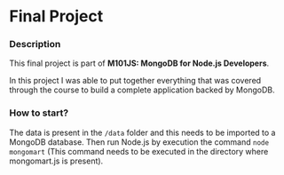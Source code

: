 # Final Project

### Description
This final project is part of **M101JS: MongoDB for Node.js Developers**. 

In this project I was able to put together everything that was covered through the course to build a complete application backed by MongoDB.

### How to start?
The data is present in the `/data` folder and this needs to be imported to a MongoDB database. 
Then run Node.js by execution the command `node mongomart` (This command needs to be executed in the directory where mongomart.js is present).

